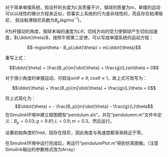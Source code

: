 对于简单单摆系统，假设杆的长度为$L$且质量不计，钢球的质量为$m$，单摆的运动可以以线性的微分方程来近似，但事实上系统的行为是非线性的，而且存在粘滞阻尼，
假设粘滞阻尼系数为${B_p}(kg/ms^{-1})$。

$\theta$为杆摆动的角度，钢球末端的速度为$L\dot{\theta}$，切线方向的受力使钢球产生切向加速度，$L\ddot{\theta}$，按照牛顿第二定律，可以写成单摆系统的运动方程：

$$-mgsin\theta - B_pL\dot{\theta} = mL\ddot{\theta}$$

重写上式：

$$\ddot{\theta} + \frac{B_p}{m}\dot{\theta} + \frac{g}{L}sin\theta = 0$$

对于很小角度的单摆运动，可假设$sin\theta \approx \theta, cos\theta \approx 1$，故上式可改写为：

$$\ddot{\theta} + \frac{B_p}{m}\dot{\theta} + \frac{g}{L}\theta = 0$$

将上式简化为：
$$\ddot{\theta} = - \frac{B_p}{m}\dot{\theta} - \frac{g}{L}\theta$$
在Simulink环境中建立框图模型“pendulum.slx”。并在“pendulumm.m”文件中定义：$B_p=0.03;g=9.81;L=0.8;m=0.3$，然后运行。

设置初始角度的$1 rad$，因存在阻尼，因此角度与角速度都渐渐趋近于零。

在Simulink环境中运行完成后，再运行“pendulumPlot.m”得到仿真图像。（注意Simulink输出的参数格式改为Array）
